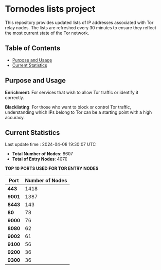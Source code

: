 # Tornodes lists project

This repository provides updated lists of IP addresses associated with Tor relay nodes. The lists are refreshed every 30 minutes to ensure they reflect the most current state of the Tor network.

## Table of Contents

- [Purpose and Usage](#purpose-and-usage)
- [Current Statistics](#current-statistics)


## Purpose and Usage

**Enrichment**: For services that wish to allow Tor traffic or identify it correctly.

**Blacklisting**: For those who want to block or control Tor traffic, understanding which IPs belong to Tor can be a starting point with a high accuracy.

## Current Statistics

Last update time : 2024-04-08 19:30:07 UTC

- **Total Number of Nodes**: 8607
- **Total of Entry Nodes**: 4070

**TOP 10 PORTS USED FOR TOR ENTRY NODES**

| **Port** | **Number of Nodes** |
|------|-----------------|
| **443**   | 1418  |
| **9001**   | 1387  |
| **8443**   | 143  |
| **80**   | 78  |
| **9000**   | 76  |
| **8080**   | 62  |
| **9002**   | 61  |
| **9100**   | 56  |
| **9200**   | 36  |
| **9300**   | 36  |

